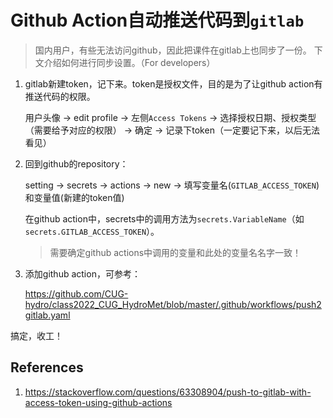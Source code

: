 # Github Action自动推送代码到`gitlab`


> 国内用户，有些无法访问github，因此把课件在gitlab上也同步了一份。
> 下文介绍如何进行同步设置。（For developers）

1. gitlab新建token，记下来。token是授权文件，目的是为了让github action有推送代码的权限。

   用户头像 -> edit profile -> 左侧`Access Tokens` -> 选择授权日期、授权类型（需要给予对应的权限） -> 确定 -> 记录下token（一定要记下来，以后无法看见）

2. 回到github的repository：

   setting -> secrets -> actions -> new -> 填写变量名(`GITLAB_ACCESS_TOKEN`)和变量值(新建的token值)

   在github action中，secrets中的调用方法为`secrets.VariableName`（如`secrets.GITLAB_ACCESS_TOKEN`）。
   > 需要确定github actions中调用的变量和此处的变量名名字一致！

3. 添加github action，可参考：

   <https://github.com/CUG-hydro/class2022_CUG_HydroMet/blob/master/.github/workflows/push2gitlab.yaml>

搞定，收工！

## References

1. <https://stackoverflow.com/questions/63308904/push-to-gitlab-with-access-token-using-github-actions>
